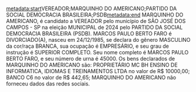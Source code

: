 <metadata:start>VEREADOR;MARQUINHO DO AMERICANO;PARTIDO DA SOCIAL DEMOCRACIA BRASILEIRA;PSDB<metadata:end>
MARQUINHO DO AMERICANO, é candidato a VEREADOR pelo município de SÃO JOSÉ DOS CAMPOS - SP na eleição MUNICIPAL de 2024 pelo PARTIDO DA SOCIAL DEMOCRACIA BRASILEIRA (PSDB). MARCOS PAULO BERTO FARO é DIVORCIADO(A), nasceu em 24/12/1985, se declara do gênero MASCULINO da cor/raça BRANCA, sua ocupação é EMPRESÁRIO, e seu grau de instrução é SUPERIOR COMPLETO. Seu nome completo é MARCOS PAULO BERTO FARO, e seu número de urna é 45000.
Os bens declarados de MARQUINHO DO AMERICANO são: PROPRIETÁRIO MC BH ENSINO DE INFORMATICA, IDIOMAS E TREINAMENTOS LTDA no valor de R$ 10000,00; BANCO C6 no valor de R$ 442,65; 
MARQUINHO DO AMERICANO não forneceu dados das redes sociais.